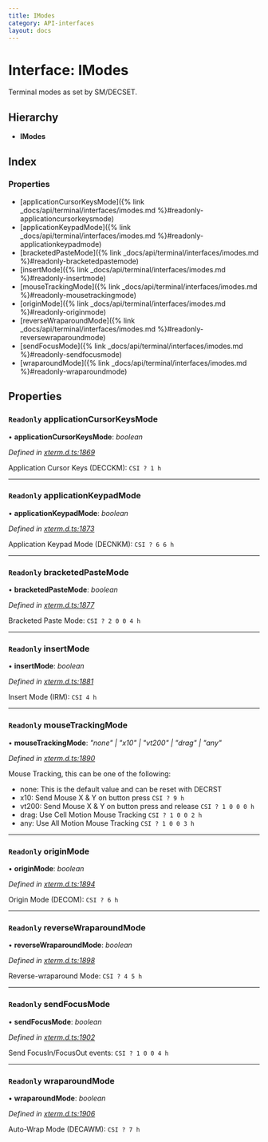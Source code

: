 ```yaml
---
title: IModes
category: API-interfaces
layout: docs
---
```



# Interface: IModes

Terminal modes as set by SM/DECSET.

## Hierarchy

* **IModes**

## Index

### Properties

* [applicationCursorKeysMode]({% link _docs/api/terminal/interfaces/imodes.md %}#readonly-applicationcursorkeysmode)
* [applicationKeypadMode]({% link _docs/api/terminal/interfaces/imodes.md %}#readonly-applicationkeypadmode)
* [bracketedPasteMode]({% link _docs/api/terminal/interfaces/imodes.md %}#readonly-bracketedpastemode)
* [insertMode]({% link _docs/api/terminal/interfaces/imodes.md %}#readonly-insertmode)
* [mouseTrackingMode]({% link _docs/api/terminal/interfaces/imodes.md %}#readonly-mousetrackingmode)
* [originMode]({% link _docs/api/terminal/interfaces/imodes.md %}#readonly-originmode)
* [reverseWraparoundMode]({% link _docs/api/terminal/interfaces/imodes.md %}#readonly-reversewraparoundmode)
* [sendFocusMode]({% link _docs/api/terminal/interfaces/imodes.md %}#readonly-sendfocusmode)
* [wraparoundMode]({% link _docs/api/terminal/interfaces/imodes.md %}#readonly-wraparoundmode)

## Properties

### `Readonly` applicationCursorKeysMode

• **applicationCursorKeysMode**: *boolean*

*Defined in [xterm.d.ts:1869](https://github.com/xtermjs/xterm.js/blob/5.5.0/typings/xterm.d.ts#L1869)*

Application Cursor Keys (DECCKM): `CSI ? 1 h`

___

### `Readonly` applicationKeypadMode

• **applicationKeypadMode**: *boolean*

*Defined in [xterm.d.ts:1873](https://github.com/xtermjs/xterm.js/blob/5.5.0/typings/xterm.d.ts#L1873)*

Application Keypad Mode (DECNKM): `CSI ? 6 6 h`

___

### `Readonly` bracketedPasteMode

• **bracketedPasteMode**: *boolean*

*Defined in [xterm.d.ts:1877](https://github.com/xtermjs/xterm.js/blob/5.5.0/typings/xterm.d.ts#L1877)*

Bracketed Paste Mode: `CSI ? 2 0 0 4 h`

___

### `Readonly` insertMode

• **insertMode**: *boolean*

*Defined in [xterm.d.ts:1881](https://github.com/xtermjs/xterm.js/blob/5.5.0/typings/xterm.d.ts#L1881)*

Insert Mode (IRM): `CSI 4 h`

___

### `Readonly` mouseTrackingMode

• **mouseTrackingMode**: *"none" | "x10" | "vt200" | "drag" | "any"*

*Defined in [xterm.d.ts:1890](https://github.com/xtermjs/xterm.js/blob/5.5.0/typings/xterm.d.ts#L1890)*

Mouse Tracking, this can be one of the following:
- none: This is the default value and can be reset with DECRST
- x10: Send Mouse X & Y on button press `CSI ? 9 h`
- vt200: Send Mouse X & Y on button press and release `CSI ? 1 0 0 0 h`
- drag: Use Cell Motion Mouse Tracking `CSI ? 1 0 0 2 h`
- any: Use All Motion Mouse Tracking `CSI ? 1 0 0 3 h`

___

### `Readonly` originMode

• **originMode**: *boolean*

*Defined in [xterm.d.ts:1894](https://github.com/xtermjs/xterm.js/blob/5.5.0/typings/xterm.d.ts#L1894)*

Origin Mode (DECOM): `CSI ? 6 h`

___

### `Readonly` reverseWraparoundMode

• **reverseWraparoundMode**: *boolean*

*Defined in [xterm.d.ts:1898](https://github.com/xtermjs/xterm.js/blob/5.5.0/typings/xterm.d.ts#L1898)*

Reverse-wraparound Mode: `CSI ? 4 5 h`

___

### `Readonly` sendFocusMode

• **sendFocusMode**: *boolean*

*Defined in [xterm.d.ts:1902](https://github.com/xtermjs/xterm.js/blob/5.5.0/typings/xterm.d.ts#L1902)*

Send FocusIn/FocusOut events: `CSI ? 1 0 0 4 h`

___

### `Readonly` wraparoundMode

• **wraparoundMode**: *boolean*

*Defined in [xterm.d.ts:1906](https://github.com/xtermjs/xterm.js/blob/5.5.0/typings/xterm.d.ts#L1906)*

Auto-Wrap Mode (DECAWM): `CSI ? 7 h`
